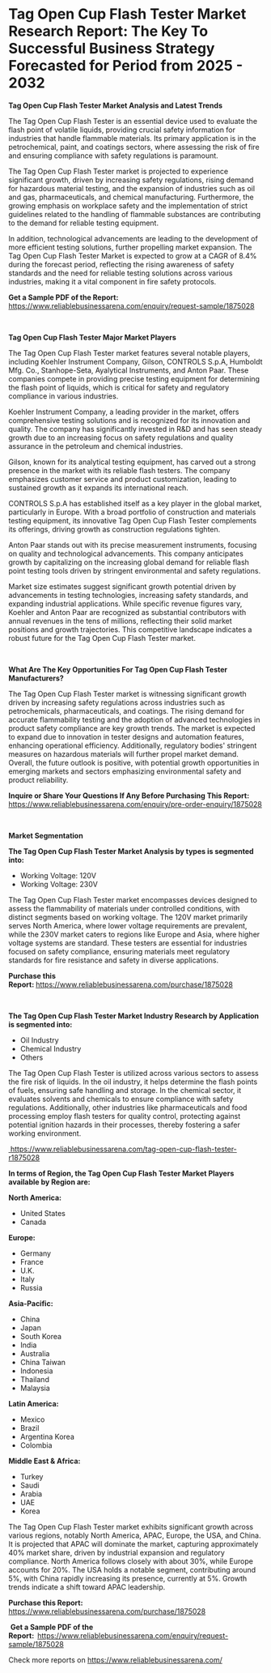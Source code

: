 <p><h1>Tag Open Cup Flash Tester Market Research Report: The Key To Successful Business Strategy Forecasted for Period from 2025 - 2032</h1></p><p><strong>Tag Open Cup Flash Tester Market Analysis and Latest Trends</strong></p>
<p><p>The Tag Open Cup Flash Tester is an essential device used to evaluate the flash point of volatile liquids, providing crucial safety information for industries that handle flammable materials. Its primary application is in the petrochemical, paint, and coatings sectors, where assessing the risk of fire and ensuring compliance with safety regulations is paramount. </p><p>The Tag Open Cup Flash Tester market is projected to experience significant growth, driven by increasing safety regulations, rising demand for hazardous material testing, and the expansion of industries such as oil and gas, pharmaceuticals, and chemical manufacturing. Furthermore, the growing emphasis on workplace safety and the implementation of strict guidelines related to the handling of flammable substances are contributing to the demand for reliable testing equipment.</p><p>In addition, technological advancements are leading to the development of more efficient testing solutions, further propelling market expansion. The Tag Open Cup Flash Tester Market is expected to grow at a CAGR of 8.4% during the forecast period, reflecting the rising awareness of safety standards and the need for reliable testing solutions across various industries, making it a vital component in fire safety protocols.</p></p>
<p><strong>Get a Sample PDF of the Report:&nbsp;</strong> <a href="https://www.reliablebusinessarena.com/enquiry/request-sample/1875028?utm_campaign=2294&utm_medium=2&utm_source=Github&utm_content=ia&utm_term=28022025&utm_id=tag-open-cup-flash-tester">https://www.reliablebusinessarena.com/enquiry/request-sample/1875028</a></p>
<p>&nbsp;</p>
<p><strong>Tag Open Cup Flash Tester Major Market Players</strong></p>
<p><p>The Tag Open Cup Flash Tester market features several notable players, including Koehler Instrument Company, Gilson, CONTROLS S.p.A, Humboldt Mfg. Co., Stanhope-Seta, Ayalytical Instruments, and Anton Paar. These companies compete in providing precise testing equipment for determining the flash point of liquids, which is critical for safety and regulatory compliance in various industries.</p><p>Koehler Instrument Company, a leading provider in the market, offers comprehensive testing solutions and is recognized for its innovation and quality. The company has significantly invested in R&D and has seen steady growth due to an increasing focus on safety regulations and quality assurance in the petroleum and chemical industries.</p><p>Gilson, known for its analytical testing equipment, has carved out a strong presence in the market with its reliable flash testers. The company emphasizes customer service and product customization, leading to sustained growth as it expands its international reach.</p><p>CONTROLS S.p.A has established itself as a key player in the global market, particularly in Europe. With a broad portfolio of construction and materials testing equipment, its innovative Tag Open Cup Flash Tester complements its offerings, driving growth as construction regulations tighten.</p><p>Anton Paar stands out with its precise measurement instruments, focusing on quality and technological advancements. This company anticipates growth by capitalizing on the increasing global demand for reliable flash point testing tools driven by stringent environmental and safety regulations.</p><p>Market size estimates suggest significant growth potential driven by advancements in testing technologies, increasing safety standards, and expanding industrial applications. While specific revenue figures vary, Koehler and Anton Paar are recognized as substantial contributors with annual revenues in the tens of millions, reflecting their solid market positions and growth trajectories. This competitive landscape indicates a robust future for the Tag Open Cup Flash Tester market.</p></p>
<p>&nbsp;</p>
<p><strong>What Are The Key Opportunities For Tag Open Cup Flash Tester Manufacturers?</strong></p>
<p><p>The Tag Open Cup Flash Tester market is witnessing significant growth driven by increasing safety regulations across industries such as petrochemicals, pharmaceuticals, and coatings. The rising demand for accurate flammability testing and the adoption of advanced technologies in product safety compliance are key growth trends. The market is expected to expand due to innovation in tester designs and automation features, enhancing operational efficiency. Additionally, regulatory bodies' stringent measures on hazardous materials will further propel market demand. Overall, the future outlook is positive, with potential growth opportunities in emerging markets and sectors emphasizing environmental safety and product reliability.</p></p>
<p><strong>Inquire or Share Your Questions If Any Before Purchasing This Report:</strong> <a href="https://www.reliablebusinessarena.com/enquiry/pre-order-enquiry/1875028?utm_campaign=2294&utm_medium=2&utm_source=Github&utm_content=ia&utm_term=28022025&utm_id=tag-open-cup-flash-tester">https://www.reliablebusinessarena.com/enquiry/pre-order-enquiry/1875028</a></p>
<p>&nbsp;</p>
<p><strong>Market Segmentation</strong></p>
<p><strong>The Tag Open Cup Flash Tester Market Analysis by types is segmented into:</strong></p>
<p><ul><li>Working Voltage: 120V</li><li>Working Voltage: 230V</li></ul></p>
<p><p>The Tag Open Cup Flash Tester market encompasses devices designed to assess the flammability of materials under controlled conditions, with distinct segments based on working voltage. The 120V market primarily serves North America, where lower voltage requirements are prevalent, while the 230V market caters to regions like Europe and Asia, where higher voltage systems are standard. These testers are essential for industries focused on safety compliance, ensuring materials meet regulatory standards for fire resistance and safety in diverse applications.</p></p>
<p><strong>Purchase this Report:&nbsp;</strong><a href="https://www.reliablebusinessarena.com/purchase/1875028?utm_campaign=2294&utm_medium=2&utm_source=Github&utm_content=ia&utm_term=28022025&utm_id=tag-open-cup-flash-tester">https://www.reliablebusinessarena.com/purchase/1875028</a></p>
<p>&nbsp;</p>
<p><strong>The Tag Open Cup Flash Tester Market Industry Research by Application is segmented into:</strong></p>
<p><ul><li>Oil Industry</li><li>Chemical Industry</li><li>Others</li></ul></p>
<p><p>The Tag Open Cup Flash Tester is utilized across various sectors to assess the fire risk of liquids. In the oil industry, it helps determine the flash points of fuels, ensuring safe handling and storage. In the chemical sector, it evaluates solvents and chemicals to ensure compliance with safety regulations. Additionally, other industries like pharmaceuticals and food processing employ flash testers for quality control, protecting against potential ignition hazards in their processes, thereby fostering a safer working environment.</p></p>
<p><a href="https://www.reliablebusinessarena.com/tag-open-cup-flash-tester-r1875028?utm_campaign=2294&utm_medium=2&utm_source=Github&utm_content=ia&utm_term=28022025&utm_id=tag-open-cup-flash-tester">&nbsp;https://www.reliablebusinessarena.com/tag-open-cup-flash-tester-r1875028</a></p>
<p><strong>In terms of Region, the Tag Open Cup Flash Tester Market Players available by Region are:</strong></p>
<p>
    <p> <strong> North America: </strong>
        <ul>
            <li>United States</li>
            <li>Canada</li>
        </ul>
        </p> 
    <p> <strong> Europe: </strong>
        <ul>
            <li>Germany</li>
            <li>France</li>
            <li>U.K.</li>
            <li>Italy</li>
            <li>Russia</li>
        </ul>
        </p> 
    <p> <strong> Asia-Pacific: </strong>
        <ul>
            <li>China</li>
            <li>Japan</li>
            <li>South Korea</li>
            <li>India</li>
            <li>Australia</li>
            <li>China Taiwan</li>
            <li>Indonesia</li>
            <li>Thailand</li>
            <li>Malaysia</li>
        </ul>
        </p> 
    <p> <strong> Latin America: </strong>
        <ul>
            <li>Mexico</li>
            <li>Brazil</li>
            <li>Argentina Korea</li>
            <li>Colombia</li>
        </ul>
        </p> 
    <p> <strong> Middle East & Africa: </strong>
        <ul>
            <li>Turkey</li>
            <li>Saudi</li>
            <li>Arabia</li>
            <li>UAE</li>
            <li>Korea</li>
        </ul>
    </p>
    </p>
<p><p>The Tag Open Cup Flash Tester market exhibits significant growth across various regions, notably North America, APAC, Europe, the USA, and China. It is projected that APAC will dominate the market, capturing approximately 40% market share, driven by industrial expansion and regulatory compliance. North America follows closely with about 30%, while Europe accounts for 20%. The USA holds a notable segment, contributing around 5%, with China rapidly increasing its presence, currently at 5%. Growth trends indicate a shift toward APAC leadership.</p></p>
<p><strong>Purchase this Report: </strong><a href="https://www.reliablebusinessarena.com/purchase/1875028?utm_campaign=2294&utm_medium=2&utm_source=Github&utm_content=ia&utm_term=28022025&utm_id=tag-open-cup-flash-tester">https://www.reliablebusinessarena.com/purchase/1875028</a></p>
<p>&nbsp;<strong>Get a Sample PDF of the Report:&nbsp;&nbsp;</strong><a href="https://www.reliablebusinessarena.com/enquiry/request-sample/1875028?utm_campaign=2294&utm_medium=2&utm_source=Github&utm_content=ia&utm_term=28022025&utm_id=tag-open-cup-flash-tester">https://www.reliablebusinessarena.com/enquiry/request-sample/1875028</a></p>
<p><strong></strong></p>
<p>Check more reports on <a href="https://www.reliablebusinessarena.com/?utm_campaign=2294&utm_medium=2&utm_source=Github&utm_content=ia&utm_term=28022025&utm_id=tag-open-cup-flash-tester">https://www.reliablebusinessarena.com/</a></p>